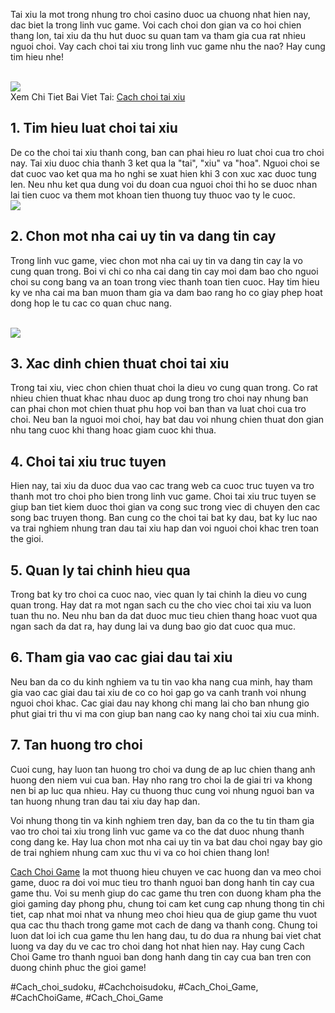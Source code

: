<p>Tai xiu la mot trong nhung tro choi casino duoc ua chuong nhat hien nay, dac biet la trong linh vuc game. Voi cach choi don gian va co hoi chien thang lon, tai xiu da thu hut duoc su quan tam va tham gia cua rat nhieu nguoi choi. Vay cach choi tai xiu trong linh vuc game nhu the nao? Hay cung tim hieu nhe!</p><br><img src="https://cachchoigame.com/wp-content/uploads/2025/03/cach-choi-hui-kham-pha-the-gioi-hui-tu-a-den-z-67d3ea7d7d576.jpg"></br>
Xem Chi Tiet Bai Viet Tai: <a href="https://cachchoigame.com/cach-choi-tai-xiu/">Cach choi tai xiu </a><h2>1. Tim hieu luat choi tai xiu</h2><p>De co the choi tai xiu thanh cong, ban can phai hieu ro luat choi cua tro choi nay. Tai xiu duoc chia thanh 3 ket qua la "tai", "xiu" va "hoa". Nguoi choi se dat cuoc vao ket qua ma ho nghi se xuat hien khi 3 con xuc xac duoc tung len. Neu nhu ket qua dung voi du doan cua nguoi choi thi ho se duoc nhan lai tien cuoc va them mot khoan tien thuong tuy thuoc vao ty le cuoc.<br><img src="https://cachchoigame.com/wp-content/uploads/2025/03/cach-choi-2-acc-roblox-kham-pha-the-gioi-day-ky-dieu-67d3eab590c0b.jpg"></br><h2>2. Chon mot nha cai uy tin va dang tin cay</h2><p>Trong linh vuc game, viec chon mot nha cai uy tin va dang tin cay la vo cung quan trong. Boi vi chi co nha cai dang tin cay moi dam bao cho nguoi choi su cong bang va an toan trong viec thanh toan tien cuoc. Hay tim hieu ky ve nha cai ma ban muon tham gia va dam bao rang ho co giay phep hoat dong hop le tu cac co quan chuc nang.</p><br><img src="https://cachchoigame.com/wp-content/uploads/2025/03/Logo-cachchoigame.com_-800x800.png"></br><h2>3. Xac dinh chien thuat choi tai xiu</h2><p>Trong tai xiu, viec chon chien thuat choi la dieu vo cung quan trong. Co rat nhieu chien thuat khac nhau duoc ap dung trong tro choi nay nhung ban can phai chon mot chien thuat phu hop voi ban than va luat choi cua tro choi. Neu ban la nguoi moi choi, hay bat dau voi nhung chien thuat don gian nhu tang cuoc khi thang hoac giam cuoc khi thua.<h2>4. Choi tai xiu truc tuyen</h2><p>Hien nay, tai xiu da duoc dua vao cac trang web ca cuoc truc tuyen va tro thanh mot tro choi pho bien trong linh vuc game. Choi tai xiu truc tuyen se giup ban tiet kiem duoc thoi gian va cong suc trong viec di chuyen den cac song bac truyen thong. Ban cung co the choi tai bat ky dau, bat ky luc nao va trai nghiem nhung tran dau tai xiu hap dan voi nguoi choi khac tren toan the gioi.</p><h2>5. Quan ly tai chinh hieu qua</h2><p>Trong bat ky tro choi ca cuoc nao, viec quan ly tai chinh la dieu vo cung quan trong. Hay dat ra mot ngan sach cu the cho viec choi tai xiu va luon tuan thu no. Neu nhu ban da dat duoc muc tieu chien thang hoac vuot qua ngan sach da dat ra, hay dung lai va dung bao gio dat cuoc qua muc.<h2>6. Tham gia vao cac giai dau tai xiu</h2><p>Neu ban da co du kinh nghiem va tu tin vao kha nang cua minh, hay tham gia vao cac giai dau tai xiu de co co hoi gap go va canh tranh voi nhung nguoi choi khac. Cac giai dau nay khong chi mang lai cho ban nhung gio phut giai tri thu vi ma con giup ban nang cao ky nang choi tai xiu cua minh.</p><h2>7. Tan huong tro choi</h2><p>Cuoi cung, hay luon tan huong tro choi va dung de ap luc chien thang anh huong den niem vui cua ban. Hay nho rang tro choi la de giai tri va khong nen bi ap luc qua nhieu. Hay cu thuong thuc cung voi nhung nguoi ban va tan huong nhung tran dau tai xiu day hap dan.</p><p>Voi nhung thong tin va kinh nghiem tren day, ban da co the tu tin tham gia vao tro choi tai xiu trong linh vuc game va co the dat duoc nhung thanh cong dang ke. Hay lua chon mot nha cai uy tin va bat dau choi ngay bay gio de trai nghiem nhung cam xuc thu vi va co hoi chien thang lon!</p><p><a href="https://cachchoigame.com/">Cach Choi Game</a> la mot thuong hieu chuyen ve cac huong dan va meo choi game, duoc ra doi voi muc tieu tro thanh nguoi ban dong hanh tin cay cua game thu. Voi su menh giup do cac game thu tren con duong kham pha the gioi gaming day phong phu, chung toi cam ket cung cap nhung thong tin chi tiet, cap nhat moi nhat va nhung meo choi hieu qua de giup game thu vuot qua cac thu thach trong game mot cach de dang va thanh cong. Chung toi luon dat loi ich cua game thu len hang dau, tu do dua ra nhung bai viet chat luong va day du ve cac tro choi dang hot nhat hien nay. Hay cung Cach Choi Game tro thanh nguoi ban dong hanh dang tin cay cua ban tren con duong chinh phuc the gioi game!</p>
#Cach_choi_sudoku, #Cachchoisudoku, #Cach_Choi_Game, #CachChoiGame, #Cach_Choi_Game
